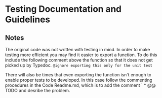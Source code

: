# Testing Documentation and Guidelines

## Notes

The original code was not written with testing in mind. In order to make testing more efficient you may find it easier to export a function. To do this include the following comment above the function so that it does not get picked up by Typedoc.
`@ignore exporting this only for the unit test`

There will also be times that even exporting the function isn't enough to enable proper tests to be developed. In this case follow the commenting procedures in the Code Readme.md, which is to add the comment
` \* @@ TODO and desribe the problem.
